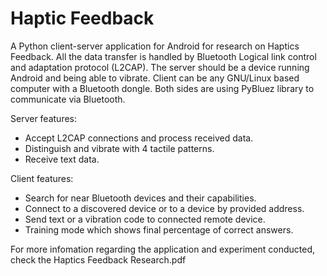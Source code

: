 Haptic Feedback
===============

A Python client-server application for Android for research on Haptics Feedback.
All the data transfer is handled by Bluetooth Logical link control and
adaptation protocol (L2CAP). The server should be a device running Android and
being able to vibrate. Client can be any GNU/Linux based computer with a 
Bluetooth dongle. Both sides are using PyBluez library to communicate via
Bluetooth.

Server features:
- Accept L2CAP connections and process received data.
- Distinguish and vibrate with 4 tactile patterns.
- Receive text data.

Client features:
- Search for near Bluetooth devices and their capabilities.
- Connect to a discovered device or to a device by provided address.
- Send text or a vibration code to connected remote device.
- Training mode which shows final percentage of correct answers.

For more infomation regarding the application and experiment conducted,
check the Haptics Feedback Research.pdf
